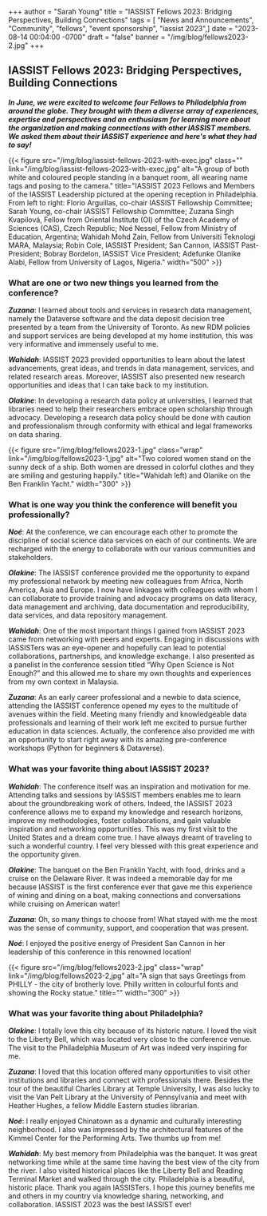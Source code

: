 +++
author = "Sarah Young"
title = "IASSIST Fellows 2023: Bridging Perspectives, Building Connections"
tags = [ "News and Announcements", "Community", "fellows", "event sponsorship", "iassist 2023",]
date = "2023-08-14 00:04:00 -0700"
draft = "false"
banner = "/img/blog/fellows2023-2.jpg"
+++
## IASSIST Fellows 2023: Bridging Perspectives, Building Connections 

***In June, we were excited to welcome four Fellows to Philadelphia from around the globe. They brought with them a diverse array of experiences, expertise and perspectives and an enthusiasm for learning more about the organization and making connections with other IASSIST members. We asked them about their IASSIST experience and here's what they had to say!***

{{< figure src="/img/blog/iassist-fellows-2023-with-exec.jpg" class="" link="/img/blog/iassist-fellows-2023-with-exec,jpg" alt="A group of both white and coloured people standing in a banquet room, all wearing name tags and posing to the camera." title="IASSIST 2023 Fellows and Members of the IASSIST Leadership pictured at the opening reception in Philadelphia. From left to right: Florio Arguillas, co-chair IASSIST Fellowship Committee; Sarah Young, co-chair IASSIST Fellowship Committee; Zuzana Singh Kvapilová, Fellow from Oriental Institute (OI) of the Czech Academy of Sciences (CAS), Czech Republic; Noé Nessel, Fellow from Ministry of Education, Argentina; Wahidah Mohd Zain, Fellow from Universiti Teknologi MARA, Malaysia; Robin Cole, IASSIST President; San Cannon, IASSIST Past-President; Bobray Bordelon, IASSIST Vice President; Adefunke Olanike Alabi, Fellow from University of Lagos, Nigeria." width="500" >}}

### What are one or two new things you learned from the conference?

***Zuzana***: I learned about tools and services in research data management, namely the Dataverse software and the data deposit decision tree presented by a team from the University of Toronto. As new RDM policies and support services are being developed at my home institution, this was very informative and immensely useful to me. 

***Wahidah***: IASSIST 2023 provided opportunities to learn about the latest advancements, great ideas, and trends in data management, services, and related research areas. Moreover, IASSIST also presented new research opportunities and ideas that I can take back to my institution.

***Olakine***: In developing a research data policy at universities, I learned that libraries need to help their researchers embrace open scholarship through advocacy. Developing a research data policy should be done with caution and professionalism through conformity with ethical and legal frameworks on data sharing.

{{< figure src="/img/blog/fellows2023-1.jpg" class="wrap" link="/img/blog/fellows2023-1,jpg" alt="Two colored women stand on the sunny deck of a ship. Both women are dressed in colorful clothes and they are smiling and gesturing happily." title="Wahidah left) and Olanike on the Ben Franklin Yacht." width="300" >}}

### What is one way you think the conference will benefit you professionally?

***Noé***: At the conference, we can encourage each other to promote the discipline of social science data services on each of our continents. We are recharged with the energy to collaborate with our various communities and stakeholders.

***Olakine***: The IASSIST conference provided me the opportunity to expand my professional network by meeting new colleagues from Africa, North America, Asia and Europe.  I now have linkages with colleagues with whom I can collaborate to provide training and advocacy programs on data literacy, data management and archiving, data documentation and reproducibility, data services, and data repository management.

***Wahidah***: One of the most important things I gained from IASSIST 2023 came from networking with peers and experts. Engaging in discussions with IASSISTers was an eye-opener and hopefully can lead to potential collaborations, partnerships, and knowledge exchange. I also presented as a panelist in the conference session titled “Why Open Science is Not Enough?” and this allowed me to share my own thoughts and experiences from my own context in Malaysia. 

***Zuzana***: As an early career professional and a newbie to data science, attending the IASSIST conference opened my eyes to the multitude of avenues within the field. Meeting many friendly and knowledgeable data professionals and learning of their work left me excited to pursue further education in data sciences. Actually, the conference also provided me with an opportunity to start right away with its amazing pre-conference workshops (Python for beginners & Dataverse).

### What was your favorite thing about IASSIST 2023?

***Wahidah***: The conference itself was an inspiration and motivation for me. Attending talks and sessions by IASSIST members enables me to learn about the groundbreaking work of others. Indeed, the IASSIST 2023 conference allows me to expand my knowledge and research horizons, improve my methodologies, foster collaborations, and gain valuable inspiration and networking opportunities. This was my first visit to the United States and a dream come true. I have always dreamt of traveling to such a wonderful country. I feel very blessed with this great experience and the opportunity given.

***Olakine***: The banquet on the Ben Franklin Yacht, with food, drinks and a cruise on the Delaware River. It was indeed a memorable day for me because IASSIST is the first conference ever that gave me this experience of wining and dining on a boat, making connections and conversations while cruising on American water! 

***Zuzana***: Oh, so many things to choose from! What stayed with me the most was the sense of community, support, and cooperation that was present.

***Noé***: I enjoyed the positive energy of President San Cannon in her leadership of this conference in this renowned location!

{{< figure src="/img/blog/fellows2023-2.jpg" class="wrap" link="/img/blog/fellows2023-2,jpg" alt="A sign that says Greetings from PHILLY - the city of brotherly love. Philly written in colourful fonts and showing the Rocky statue." title="" width="300" >}}

### What was your favorite thing about Philadelphia?

***Olakine***: I totally love this city because of its historic nature. I loved the visit to the Liberty Bell, which was located very close to the conference venue. The visit to the Philadelphia Museum of Art was indeed very inspiring for me.

***Zuzana***: I loved that this location offered many opportunities to visit other institutions and libraries and connect with professionals there. Besides the tour of the beautiful Charles Library at Temple University, I was also lucky to visit the Van Pelt Library at the University of Pennsylvania and meet with Heather Hughes, a fellow Middle Eastern studies librarian. 

***Noé***: I really enjoyed Chinatown as a dynamic and culturally interesting neighborhood. I also was impressed by the architectural features of the Kimmel Center for the Performing Arts. Two thumbs up from me! 

***Wahidah***: My best memory from Philadelphia was the banquet. It was great networking time while at the same time having the best view of the city from the river. I also visited historical places like the Liberty Bell and Reading Terminal Market and walked through the city. Philadelphia is a beautiful, historic place. Thank you again IASSISTers. I hope this journey benefits me and others in my country via knowledge sharing, networking, and collaboration. IASSIST 2023 was the best IASSIST ever!